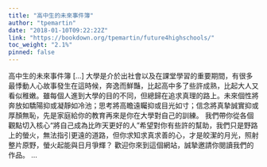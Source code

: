 ```yaml
---
title: "高中生的未來事件簿"
author: "tpemartin"
date: "2018-01-10T09:22:22Z"
link: "https://bookdown.org/tpemartin/future4highschools/"
toc_weight: "2.1%"
pinned: false
---
```


高中生的未來事件簿 [...] 大學是介於出社會以及在課堂學習的重要期間，有很多最悸動人心故事發生在這時候，奔逸而鮮豔，比起高中多了些許成熟，比起大人又看似稚嫩。雖每個人進到大學的目的不同，但總歸在追求真理的路上。未來個性將奔放如驕陽抑或凝靜如冷池；思考將高瞻遠矚抑或目光如寸；信念將真摯誠實抑或厚顏無恥，先是家庭給你的教育再來是你在大學對自己的訓練。 我們帶你從各個觀點切入核心“將自己成為比昨天更好的人”希望對你有些許的幫助，我們只是野路上的螢火，無法指引更遠的道路，但你求知求真求善的心，才是皎潔的月光，照射整片原野，螢火起能與日月爭輝？ 歡迎你來到這個網站，誠摯邀請你閱讀我們的作品。 ...
